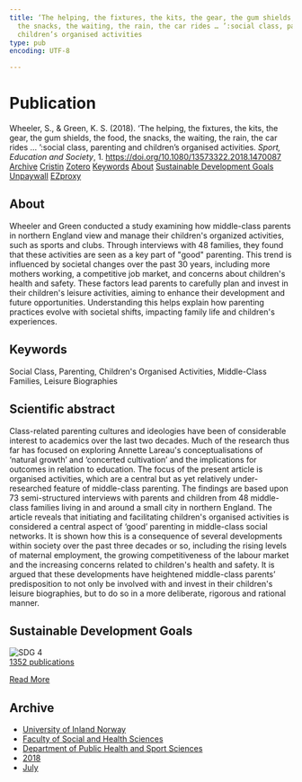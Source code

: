 ```yaml
---
title: ‘The helping, the fixtures, the kits, the gear, the gum shields, the food,
  the snacks, the waiting, the rain, the car rides … ’:social class, parenting and
  children’s organised activities
type: pub
encoding: UTF-8

---
```

<h1>Publication</h1>
<article id="csl-bib-container-MKT5YF7G" class="csl-bib-container">
  <div class="csl-bib-body"> <div class="csl-entry">Wheeler, S., &#38; Green, K. S. (2018). ‘The helping, the fixtures, the kits, the gear, the gum shields, the food, the snacks, the waiting, the rain, the car rides … ’:social class, parenting and children’s organised activities. <i>Sport, Education and Society</i>, 1. <a href="https://doi.org/10.1080/13573322.2018.1470087">https://doi.org/10.1080/13573322.2018.1470087</a></div> </div>
  <div class="csl-bib-buttons">
    <a href="#taxonomy-article-MKT5YF7G" alt="archive" class="csl-bib-button">Archive</a>
    <a href="https://app.cristin.no/results/show.jsf?id=1595099" alt="Cristin" class="csl-bib-button">Cristin</a>
    <a href="http://zotero.org/groups/5881554/items/MKT5YF7G" alt="Zotero" class="csl-bib-button">Zotero</a>
    <a href="#keywords-article-MKT5YF7G" alt="keywords" class="csl-bib-button">Keywords</a>
    <a href="#about-article-MKT5YF7G" alt="about_pub" class="csl-bib-button">About</a>
    <a href="#sdg-article-MKT5YF7G" alt="sdg" class="csl-bib-button">Sustainable Development Goals</a>
    <a href="https://research.edgehill.ac.uk/files/20118405/SES%20Manuscript%20(Final).pdf" alt="Unpaywall" class="csl-bib-button">Unpaywall</a>
    <a href="https://research.edgehill.ac.uk/files/20118405/SES%20Manuscript%20(Final).pdf" alt="EZproxy" class="csl-bib-button">EZproxy</a>
  </div>
  <div id="csl-bib-meta-container-MKT5YF7G"></div>
</article>
<div id="csl-bib-meta-MKT5YF7G" class="csl-bib-meta">
  <article id="about-article-MKT5YF7G" class="about_pub-article">
    <h1>About</h1>
    Wheeler and Green conducted a study examining how middle-class parents in northern England view and manage their children's organized activities, such as sports and clubs. Through interviews with 48 families, they found that these activities are seen as a key part of "good" parenting. This trend is influenced by societal changes over the past 30 years, including more mothers working, a competitive job market, and concerns about children's health and safety. These factors lead parents to carefully plan and invest in their children's leisure activities, aiming to enhance their development and future opportunities. Understanding this helps explain how parenting practices evolve with societal shifts, impacting family life and children's experiences.
  </article>
  <article id="keywords-article-MKT5YF7G" class="keywords-article">
    <h1>Keywords</h1>
    Social Class, Parenting, Children's Organised Activities, Middle-Class Families, Leisure Biographies
  </article>
  <article id="abstract-article-MKT5YF7G" class="abstract-article">
    <h1>Scientific abstract</h1>
    Class-related parenting cultures and ideologies have been of considerable interest to academics over the last two decades. Much of the research thus far has focused on exploring Annette Lareau's conceptualisations of ‘natural growth’ and ‘concerted cultivation’ and the implications for outcomes in relation to education. The focus of the present article is organised activities, which are a central but as yet relatively under-researched feature of middle-class parenting. The findings are based upon 73 semi-structured interviews with parents and children from 48 middle-class families living in and around a small city in northern England. The article reveals that initiating and facilitating children's organised activities is considered a central aspect of ‘good’ parenting in middle-class social networks. It is shown how this is a consequence of several developments within society over the past three decades or so, including the rising levels of maternal employment, the growing competitiveness of the labour market and the increasing concerns related to children's health and safety. It is argued that these developments have heightened middle-class parents’ predisposition to not only be involved with and invest in their children's leisure biographies, but to do so in a more deliberate, rigorous and rational manner.
  </article>
  <article id="sdg-article-MKT5YF7G" class="sdg-article">
    <h1>Sustainable Development Goals</h1>
    <div class="sdg-container"><div id="sdg4" class="sdg">
        <img src="{{< params subfolder >}}images/sdg/sdg04_en.png" class="image" alt="SDG 4">
        <div class="sdg-overlay">
          <a href="{{< params subfolder >}}en/archive/?sdg=4#archive" class="sdg-publication-count"><span>1352</span> publications</a>
          <p><a href="https://sdgs.un.org/goals/goal4" class="sdg-read-more">Read More</a></p>
        </div>
      </div></div>
  </article>
  <article id="taxonomy-article-MKT5YF7G" class="taxonomy-article">
    <h1>Archive</h1>
    <ul>
      <li><a href="{{< params subfolder >}}en/archive/?key=3DCRN523">University of Inland Norway</a></li>
      <li><a href="{{< params subfolder >}}en/archive/?key=IDKFS3MX">Faculty of Social and Health Sciences</a></li>
      <li><a href="{{< params subfolder >}}en/archive/?key=FJXE3Z8X">Department of Public Health and Sport Sciences</a></li>
      <li><a href="{{< params subfolder >}}en/archive/?key=H5P87HVL">2018</a></li>
      <li><a href="{{< params subfolder >}}en/archive/?key=8TN8TXZL">July</a></li>
    </ul>
  </article>
</div>
